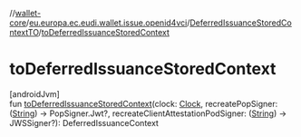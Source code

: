 //[wallet-core](../../../index.md)/[eu.europa.ec.eudi.wallet.issue.openid4vci](../index.md)/[DeferredIssuanceStoredContextTO](index.md)/[toDeferredIssuanceStoredContext](to-deferred-issuance-stored-context.md)

# toDeferredIssuanceStoredContext

[androidJvm]\
fun [toDeferredIssuanceStoredContext](to-deferred-issuance-stored-context.md)(clock: [Clock](https://developer.android.com/reference/kotlin/java/time/Clock.html), recreatePopSigner: ([String](https://kotlinlang.org/api/latest/jvm/stdlib/kotlin/-string/index.html)) -&gt; PopSigner.Jwt?, recreateClientAttestationPodSigner: ([String](https://kotlinlang.org/api/latest/jvm/stdlib/kotlin/-string/index.html)) -&gt; JWSSigner?): DeferredIssuanceContext
